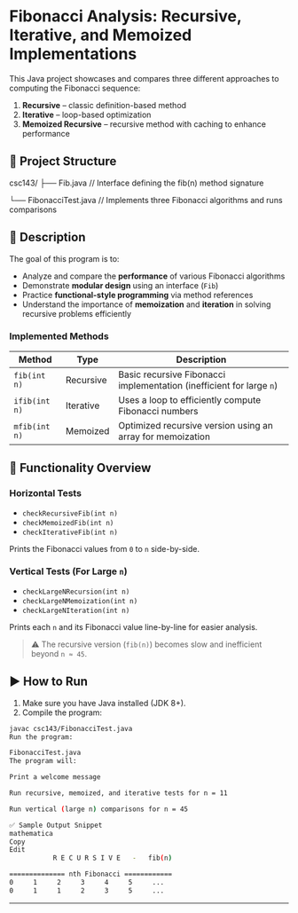 # Fibonacci Analysis: Recursive, Iterative, and Memoized Implementations

This Java project showcases and compares three different approaches to computing the Fibonacci sequence:

1. **Recursive** – classic definition-based method
2. **Iterative** – loop-based optimization
3. **Memoized Recursive** – recursive method with caching to enhance performance

## 📁 Project Structure

csc143/
├── Fib.java // Interface defining the fib(n) method signature

└── FibonacciTest.java // Implements three Fibonacci algorithms and runs comparisons

## 📌 Description

The goal of this program is to:

- Analyze and compare the **performance** of various Fibonacci algorithms
- Demonstrate **modular design** using an interface (`Fib`)
- Practice **functional-style programming** via method references
- Understand the importance of **memoization** and **iteration** in solving recursive problems efficiently

### Implemented Methods

| Method      | Type      | Description |
|-------------|-----------|-------------|
| `fib(int n)` | Recursive | Basic recursive Fibonacci implementation (inefficient for large `n`) |
| `ifib(int n)` | Iterative | Uses a loop to efficiently compute Fibonacci numbers |
| `mfib(int n)` | Memoized | Optimized recursive version using an array for memoization |

## 🧪 Functionality Overview

### Horizontal Tests

- `checkRecursiveFib(int n)`
- `checkMemoizedFib(int n)`
- `checkIterativeFib(int n)`

Prints the Fibonacci values from `0` to `n` side-by-side.

### Vertical Tests (For Large `n`)

- `checkLargeNRecursion(int n)`
- `checkLargeNMemoization(int n)`
- `checkLargeNIteration(int n)`

Prints each `n` and its Fibonacci value line-by-line for easier analysis.

> ⚠️ The recursive version (`fib(n)`) becomes slow and inefficient beyond `n ≈ 45`.

## ▶️ How to Run

1. Make sure you have Java installed (JDK 8+).
2. Compile the program:

```bash
javac csc143/FibonacciTest.java
Run the program:

FibonacciTest.java
The program will:

Print a welcome message

Run recursive, memoized, and iterative tests for n = 11

Run vertical (large n) comparisons for n = 45

✅ Sample Output Snippet
mathematica
Copy
Edit
           R E C U R S I V E   -   fib(n)

============== nth Fibonacci ============
0     1     2     3     4     5     ...
0     1     1     2     3     5     ...

```

---

